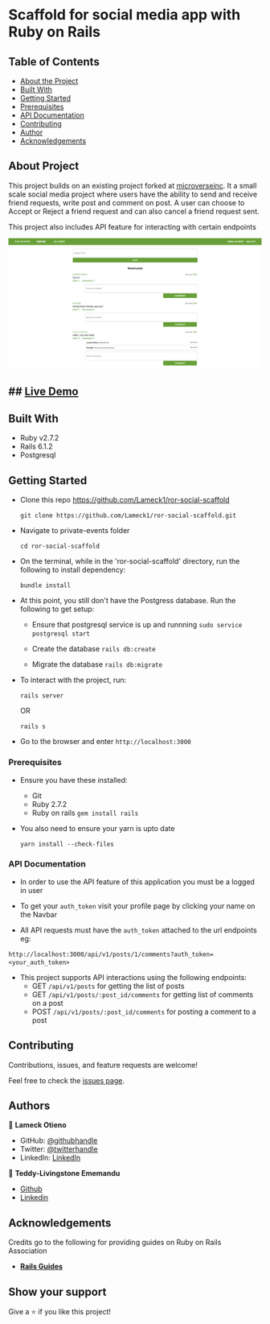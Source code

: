 # Scaffold for social media app with Ruby on Rails

## Table of Contents

* [About the Project](#about-the-project)
* [Built With](#built-with)
* [Getting Started](#getting-started)
* [Prerequisites](#prerequisites)
* [API Documentation](#api-documentation)
* [Contributing](#contributing)
* [Author](#author)
* [Acknowledgements](#acknowledgements)

## About Project

This project builds on an existing project forked at [microverseinc](https://github.com/microverseinc/ror-social-scaffold). It a small scale social media project where users have the ability to send and receive friend requests, write post and comment on post. A user can choose to Accept or Reject a friend request and can also cancel a friend request sent.

This project also includes API feature for interacting with certain endpoints

![screenshot](./timeline.PNG)

## ## [Live Demo](https://ror-social-scaffold.herokuapp.com/)

## Built With

- Ruby v2.7.2
- Rails 6.1.2
- Postgresql

## Getting Started

* Clone this repo https://github.com/Lameck1/ror-social-scaffold
    ```
    git clone https://github.com/Lameck1/ror-social-scaffold.git
    ```
* Navigate to private-events folder
    ```
    cd ror-social-scaffold
    ```
* On the terminal, while in the 'ror-social-scaffold' directory, run the following to install dependency:
    ```
    bundle install
    ```
* At this point, you still don't have the Postgress database. Run the following to get setup:

  - Ensure that postgresql service is up and runnning
        ```
        sudo service postgresql start
        ```
  - Create the database
        ```
        rails db:create
        ```

  - Migrate the database
        ```
        rails db:migrate
        ```

* To interact with the project, run:
    ```
    rails server
    ```

    OR

    ```
    rails s
    ```
* Go to the browser and enter 
    ```http://localhost:3000```


### Prerequisites

- Ensure you have these installed:
    - Git
    - Ruby 2.7.2
    - Ruby on rails ```gem install rails```

- You also need to ensure your yarn is upto date
    ```
    yarn install --check-files
    ```

### API Documentation

- In order to use the API feature of this application you must be a logged in user

- To get your `auth_token` visit your profile page by clicking your name on the Navbar

- All API requests must have the `auth_token` attached to the url endpoints eg:
```
http://localhost:3000/api/v1/posts/1/comments?auth_token=<your_auth_token>
```

- This project supports API interactions using the following endpoints:
  - GET `/api/v1/posts` for getting the list of posts
  - GET `/api/v1/posts/:post_id/comments` for getting list of comments on a post
  - POST `/api/v1/posts/:post_id/comments` for posting a comment to a post

## Contributing

Contributions, issues, and feature requests are welcome!

Feel free to check the [issues page](https://github.com/Lameck1/ror-social-scaffold/issues).

## Authors

👤 **Lameck Otieno**
  - GitHub: [@githubhandle](https://github.com/Lameck1)
  - Twitter: [@twitterhandle](https://twitter.com/lameck721)
  - LinkedIn: [LinkedIn](https://www.linkedin.com/in/lameck-odhiambo-642b7077/)

👤 **Teddy-Livingstone Ememandu**

- [Github](https://github.com/TedLivist)
- [Linkedin](https://www.linkedin.com/in/tememandu)

## Acknowledgements

Credits go to the following for providing guides on Ruby on Rails Association
  - [**Rails Guides**](https://guides.rubyonrails.org/association_basics.html)

## Show your support

Give a ⭐️ if you like this project!
